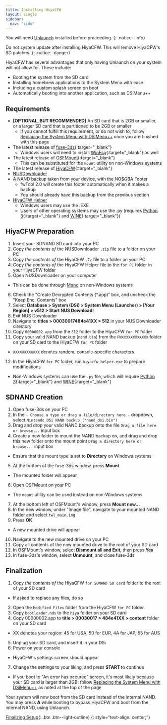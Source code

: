 ```yaml
---
title: Installing HiyaCFW
layout: single
sidebar:
  nav: "side"
---
```


You will need [Unlaunch](/guide/installing-unlaunch/) installed before proceeding.
{: .notice--info}

Do not system update after installing HiyaCFW. This will remove HiyaCFW's SD patches.
{: .notice--danger}

HiyaCFW has several advantages that only having Unlaunch on your system will not allow for. These include:
- Booting the system from the SD card
- Installing homebrew applications to the System Menu with ease
- Including a custom splash screen on boot
- Automatically booting into another application, such as DSiMenu++


## Requirements
- **[OPTIONAL, BUT RECOMMENDED]** An SD card that is 2GB or smaller, or a larger SD card that is partitioned to be 2GB or smaller
  - If you cannot fulfill this requirement, or do not wish to, follow [Replacing the System Menu with DSiMenu++](/more/replacing-system-menu) once you are finished with this page
- The latest release of [fuse-3ds](https://github.com/ihaveamac/fuse-3ds/releases){:target="_blank"}
  - Windows users will need to install [WinFsp](http://www.secfs.net/winfsp/download/){:target="_blank"} as well
- The latest release of [OSFMount](https://www.osforensics.com/tools/mount-disk-images.html){:target="_blank"}
  - This can be substituted for the `mount` utility on non-Windows systems
- The latest release of [HiyaCFW](https://github.com/Robz8/hiyaCFW/releases){:target="_blank"}
- [NUSDownloader](/assets/files/NUSDownloader.zip)
- A NAND backup taken from your device, with the NO$GBA Footer
  - fwTool 2.0 will create this footer automatically when it makes a backup
  - You should already have this backup from the previous section
- [HiyaCFW Helper](/assets/files/hiyacfw_helper.zip)
  - Windows users may use the .EXE
  - Users of other operating systems may use the .py (requires [Python 3](https://www.python.org/downloads/){:target="_blank"} and [WINE](https://www.winehq.org/){:target="_blank"})

## HiyaCFW Preparation
1. Insert your SDNAND SD card into your PC
2. Copy *the contents of* the NUSDownloader `.zip` file to a folder on your PC
3. Copy *the contents of* the HiyaCFW `.7z` file to a folder on your PC
4. Copy *the contents of* the HiyaCFW Helper file to the `for PC` folder in your HiyaCFW folder
5. Open NUSDownloader on your computer
  - This can be done through [Mono](http://www.mono-project.com/) on non-Windows systems
6. Check the "Create Decrypted Contents (*.app)" box, and uncheck the "Keep Enc. Contents" box
7. Select **Database > System (DSi) > System Menu (Launcher) > [Your Region] > v512 > Start NUS Download!**
8. Exit NUS Downloader
9. Navigate to **titles > 00030017484e41XX > 512** in your NUS Downloader directory
10. Copy `00000002.app` from the `512` folder to the HiyaCFW `for PC` folder
11. Copy your valid NAND backup (`nand.bin`) from the `FWXXXXXXXXXXXX` folder on your SD card to the HiyaCFW `for PC` folder
  - `XXXXXXXXXXXX` denotes random, console-specific characters
12. In the HiyaCFW `for PC` folder, run `hiyacfw_helper.exe` to prepare modifications
  - Non-Windows systems can use the `.py` file, which will require [Python 3](https://www.python.org/downloads/){:target="_blank"} and [WINE](https://www.winehq.org/){:target="_blank"}

## SDNAND Creation
1. Open fuse-3ds on your PC
2. In the `- Choose a type or drag a file/directory here -` dropdown, select `Nintendo DSi NAND backup ("nand_dsi.bin")`
3. Drag and drop your valid NAND backup onto the file `Drag a file here or browse...` input box
4. Create a new folder to mount the NAND backup on, and drag and drop this new folder onto the mount point `Drag a directory here or browse...` input box
  - Ensure that the mount type is set to **Directory** on Windows systems
5. At the bottom of the fuse-3ds window, press **Mount**
  - The mounted folder will appear
6. Open OSFMount on your PC
  - The `mount` utility can be used instead on non-Windows systems
7. At the bottom left of OSFMount's window, press **Mount new...**
8. In the new window, under "Image file", navigate to your mounted NAND folder and select `twl_main.img`
9. Press **OK**
  - A new mounted drive will appear
10. Navigate to the new mounted drive on your PC
11. Copy all contents of the new mounted drive to the root of your SD card
12. In OSFMount's window, select **Dismount all and Exit**, then press **Yes**
13. In fuse-3ds's window, select **Unmount**, and close fuse-3ds

## Finalization
1. Copy *the contents of* the HiyaCFW `for SDNAND SD card` folder to the root of your SD card
  - If asked to replace any files, do so
2. Open the `Modified Files` folder from the HiyaCFW `for PC` folder
3. Copy `bootloader.nds` to the `hiya` folder on your SD card
4. Copy 00000002.app to **title > 00030017 > 484e41XX > content** folder on your SD card
  - XX denotes your region: 45 for USA, 50 for EUR, 4A for JAP, 55 for AUS
5. Unplug your SD card, and insert it in your DSi
6. Power on your console
  - HiyaCFW's settings screen should appear
7. Change the settings to your liking, and press **START** to continue
  - If you boot to "An error has occured" screen, it's most likely because your SD card is larger than 2GB; follow [Replacing the System Menu with DSiMenu++](/more/replacing-system-menu) as noted at the top of the page

Your system will now boot from the SD card instead of the internal NAND.
You may press **A** while booting to bypass HiyaCFW and boot from the internal NAND, using Unlaunch.

[Finalizing Setup](/guide/finalizing-setup){: .btn .btn--light-outline}
{: style="text-align: center;"}
